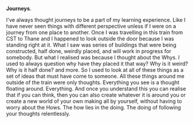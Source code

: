 **Journeys**.

I've always thought journeys to be a part of my learning experience. Like I have never seen things with different perspective unless if I were on a journey from one place to another. Once I was travelling in this train from CST to Thane and I happened to look outside the door because I was standing right at it. What I saw was series of buildings that were being constructed, half done, weirdly placed, and will work in progress for somebody. But what I realised was because I thought about the Whys. I used to always question why have they placed it that way? Why is it weird? Why is it half done? and more. So I used to look at all of these things as a set of ideas that must have come to someone. All these things around me outside of the train were only thoughts. Everything you see is a thought floating around. Everything. And once you understand this you can realise that if you can think, then you can also create whatever it is around you or create a new world of your own making all by yourself, without having to worry about the Hows. The how lies in the doing. The doing of following your thoughts relentlessly.
